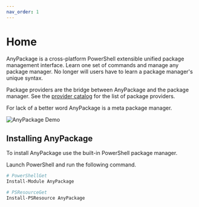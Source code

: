```yaml
---
nav_order: 1
---
```


# Home

AnyPackage is a cross-platform PowerShell extensible unified package management interface.
Learn one set of commands and manage any package manager.
No longer will users have to learn a package manager's unique syntax.

Package providers are the bridge between AnyPackage and the package manager.
See the [provider catalog](/docs/provider-catalog/provider-catalog.md) for the list of package providers.

For lack of a better word AnyPackage is a meta package manager.

![AnyPackage Demo](https://vhs.charm.sh/vhs-7ynK3WrPLUD0xpOjdJcxsG.gif)

## Installing AnyPackage

To install AnyPackage use the built-in PowerShell package manager.

Launch PowerShell and run the following command.

```powershell
# PowerShellGet
Install-Module AnyPackage

# PSResourceGet
Install-PSResource AnyPackage
```
